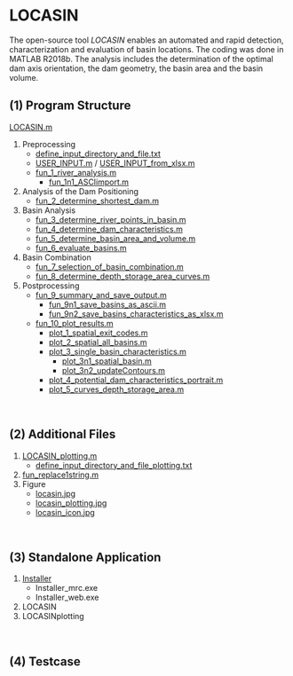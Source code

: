 # LOCASIN

The open-source tool *LOCASIN* enables an automated and rapid detection, characterization and evaluation of basin locations. 
The coding was done in MATLAB R2018b. 
The analysis includes the determination of the optimal dam axis orientation, the dam geometry, the basin area and the basin volume. 

## (1) Program Structure

[LOCASIN.m](./code/LOCASIN.m)

1.  Preprocessing
    *  [define_input_directory_and_file.txt](./code/define_input_directory_and_file.txt)
    *  [USER_INPUT.m](./code/USER_INPUT.m) / [USER_INPUT_from_xlsx.m](./code/USER_INPUT_from_xlsx.m)
    *  [fun_1_river_analysis.m](./code/fun_1_river_analysis.m)
        *  [fun_1n1_ASCIimport.m](./code/fun_1n1_ASCIimport.m)
2.  Analysis of the Dam Positioning
    *  [fun_2_determine_shortest_dam.m](./code/fun_2_determine_shortest_dam.m)
3.  Basin Analysis
    *  [fun_3_determine_river_points_in_basin.m](./code/fun_3_determine_river_points_in_basin.m)
    *  [fun_4_determine_dam_characteristics.m](./cdoe/fun_4_determine_dam_characteristics.m)
    *  [fun_5_determine_basin_area_and_volume.m](./code/fun_5_determine_basin_area_and_volume.m)
    *  [fun_6_evaluate_basins.m](./code/fun_6_evaluate_basins.m)
4.  Basin Combination
    *  [fun_7_selection_of_basin_combination.m](./code/fun_7_selection_of_basin_combination.m)
    *  [fun_8_determine_depth_storage_area_curves.m](./code/fun_8_determine_depth_storage_area_curves.m)
5.  Postprocessing
    *  [fun_9_summary_and_save_output.m](./code/fun_9_summary_and_save_output.m)
        *  [fun_9n1_save_basins_as_ascii.m](./code/fun_9n1_save_basins_as_ascii.m)
        *  [fun_9n2_save_basins_characteristics_as_xlsx.m](./code/fun_9n2_save_basins_characteristics_as_xlsx.m)
    *  [fun_10_plot_results.m](./code/fun_10_plot_results.m)
        *  [plot_1_spatial_exit_codes.m](./code/plot_1_spatial_exit_codes.m)
        *  [plot_2_spatial_all_basins.m](./code/plot_2_spatial_all_basins.m)
        *  [plot_3_single_basin_characteristics.m](./code/plot_3_single_basin_characteristics.m)
            *  [plot_3n1_spatial_basin.m](./code/plot_3n1_spatial_basin.m)
            *  [plot_3n2_updateContours.m](./code/plot_3n2_updateContours.m)
        *  [plot_4_potential_dam_characteristics_portrait.m](./code/plot_4_potential_dam_characteristics_portrait.m)
        *  [plot_5_curves_depth_storage_area.m](./code/plot_5_curves_depth_storage_area.m)
   

<br>


## (2) Additional Files

1.  [LOCASIN_plotting.m](./code/LOCASIN_plotting.m)
    *  [define_input_directory_and_file_plotting.txt](./code/define_input_directory_and_file_plotting.txt)
2.  [fun_replace1string.m](./code/fun_replace1string.m)
3.  Figure
    *  [locasin.jpg](./code/locasin.jpg)
    *  [locasin_plotting.jpg](./code/locasin_plotting.jpg)
    *  [locasin_icon.jpg](./code/locasin_icon.jpg)


<br>

## (3) Standalone Application

1. [Installer](./standalone_applocation/installer)
    *  Installer_mrc.exe
    *  Installer_web.exe
2. LOCASIN
3. LOCASINplotting


<br>

## (4) Testcase

